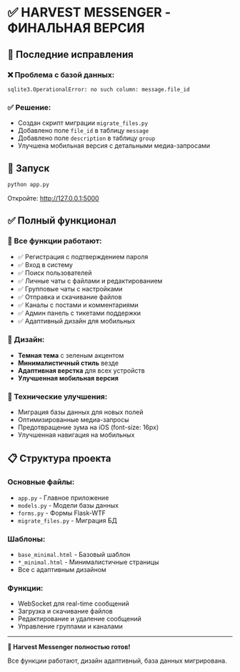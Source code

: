 # ✅ HARVEST MESSENGER - ФИНАЛЬНАЯ ВЕРСИЯ

## 🎯 Последние исправления

### ❌ Проблема с базой данных:
```
sqlite3.OperationalError: no such column: message.file_id
```

### ✅ Решение:
- Создан скрипт миграции `migrate_files.py`
- Добавлено поле `file_id` в таблицу `message`
- Добавлено поле `description` в таблицу `group`
- Улучшена мобильная версия с детальными медиа-запросами

## 🚀 Запуск

```bash
python app.py
```

Откройте: http://127.0.0.1:5000

## ✅ Полный функционал

### 📱 Все функции работают:
- ✅ Регистрация с подтверждением пароля
- ✅ Вход в систему
- ✅ Поиск пользователей
- ✅ Личные чаты с файлами и редактированием
- ✅ Групповые чаты с настройками
- ✅ Отправка и скачивание файлов
- ✅ Каналы с постами и комментариями
- ✅ Админ панель с тикетами поддержки
- ✅ Адаптивный дизайн для мобильных

### 🎨 Дизайн:
- **Темная тема** с зеленым акцентом
- **Минималистичный стиль** везде
- **Адаптивная верстка** для всех устройств
- **Улучшенная мобильная версия**

### 🔧 Технические улучшения:
- Миграция базы данных для новых полей
- Оптимизированные медиа-запросы
- Предотвращение зума на iOS (font-size: 16px)
- Улучшенная навигация на мобильных

## 📋 Структура проекта

### Основные файлы:
- `app.py` - Главное приложение
- `models.py` - Модели базы данных
- `forms.py` - Формы Flask-WTF
- `migrate_files.py` - Миграция БД

### Шаблоны:
- `base_minimal.html` - Базовый шаблон
- `*_minimal.html` - Минималистичные страницы
- Все с адаптивным дизайном

### Функции:
- WebSocket для real-time сообщений
- Загрузка и скачивание файлов
- Редактирование и удаление сообщений
- Управление группами и каналами

---

**🎉 Harvest Messenger полностью готов!**

Все функции работают, дизайн адаптивный, база данных мигрирована.